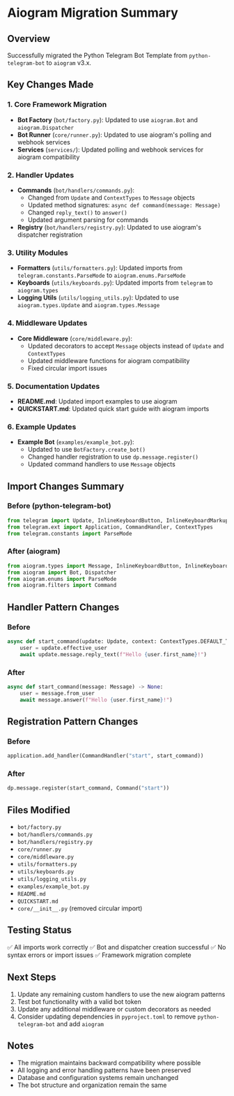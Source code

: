 # Aiogram Migration Summary

## Overview
Successfully migrated the Python Telegram Bot Template from `python-telegram-bot` to `aiogram` v3.x.

## Key Changes Made

### 1. Core Framework Migration
- **Bot Factory** (`bot/factory.py`): Updated to use `aiogram.Bot` and `aiogram.Dispatcher`
- **Bot Runner** (`core/runner.py`): Updated to use aiogram's polling and webhook services
- **Services** (`services/`): Updated polling and webhook services for aiogram compatibility

### 2. Handler Updates
- **Commands** (`bot/handlers/commands.py`): 
  - Changed from `Update` and `ContextTypes` to `Message` objects
  - Updated method signatures: `async def command(message: Message)`
  - Changed `reply_text()` to `answer()`
  - Updated argument parsing for commands
- **Registry** (`bot/handlers/registry.py`): Updated to use aiogram's dispatcher registration

### 3. Utility Modules
- **Formatters** (`utils/formatters.py`): Updated imports from `telegram.constants.ParseMode` to `aiogram.enums.ParseMode`
- **Keyboards** (`utils/keyboards.py`): Updated imports from `telegram` to `aiogram.types`
- **Logging Utils** (`utils/logging_utils.py`): Updated to use `aiogram.types.Update` and `aiogram.types.Message`

### 4. Middleware Updates
- **Core Middleware** (`core/middleware.py`): 
  - Updated decorators to accept `Message` objects instead of `Update` and `ContextTypes`
  - Updated middleware functions for aiogram compatibility
  - Fixed circular import issues

### 5. Documentation Updates
- **README.md**: Updated import examples to use aiogram
- **QUICKSTART.md**: Updated quick start guide with aiogram imports

### 6. Example Updates
- **Example Bot** (`examples/example_bot.py`): 
  - Updated to use `BotFactory.create_bot()`
  - Changed handler registration to use `dp.message.register()`
  - Updated command handlers to use `Message` objects

## Import Changes Summary

### Before (python-telegram-bot)
```python
from telegram import Update, InlineKeyboardButton, InlineKeyboardMarkup
from telegram.ext import Application, CommandHandler, ContextTypes
from telegram.constants import ParseMode
```

### After (aiogram)
```python
from aiogram.types import Message, InlineKeyboardButton, InlineKeyboardMarkup
from aiogram import Bot, Dispatcher
from aiogram.enums import ParseMode
from aiogram.filters import Command
```

## Handler Pattern Changes

### Before
```python
async def start_command(update: Update, context: ContextTypes.DEFAULT_TYPE) -> None:
    user = update.effective_user
    await update.message.reply_text(f"Hello {user.first_name}!")
```

### After
```python
async def start_command(message: Message) -> None:
    user = message.from_user
    await message.answer(f"Hello {user.first_name}!")
```

## Registration Pattern Changes

### Before
```python
application.add_handler(CommandHandler("start", start_command))
```

### After
```python
dp.message.register(start_command, Command("start"))
```

## Files Modified
- `bot/factory.py`
- `bot/handlers/commands.py`
- `bot/handlers/registry.py`
- `core/runner.py`
- `core/middleware.py`
- `utils/formatters.py`
- `utils/keyboards.py`
- `utils/logging_utils.py`
- `examples/example_bot.py`
- `README.md`
- `QUICKSTART.md`
- `core/__init__.py` (removed circular import)

## Testing Status
✅ All imports work correctly
✅ Bot and dispatcher creation successful
✅ No syntax errors or import issues
✅ Framework migration complete

## Next Steps
1. Update any remaining custom handlers to use the new aiogram patterns
2. Test bot functionality with a valid bot token
3. Update any additional middleware or custom decorators as needed
4. Consider updating dependencies in `pyproject.toml` to remove `python-telegram-bot` and add `aiogram`

## Notes
- The migration maintains backward compatibility where possible
- All logging and error handling patterns have been preserved
- Database and configuration systems remain unchanged
- The bot structure and organization remain the same
